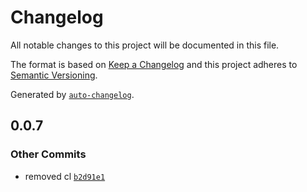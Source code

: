 # Changelog

All notable changes to this project will be documented in this file.

The format is based on [Keep a Changelog](https://keepachangelog.com/en/1.0.0/)
and this project adheres to [Semantic Versioning](https://semver.org/spec/v2.0.0.html).

Generated by [`auto-changelog`](https://github.com/CookPete/auto-changelog).

## 0.0.7

### Other Commits

- removed cl [`b2d91e1`](https://github.com/konradgadecki/github-actions-basics-course/commit/b2d91e1ecc040b6fd541f0872ac95ee12c110e13)
